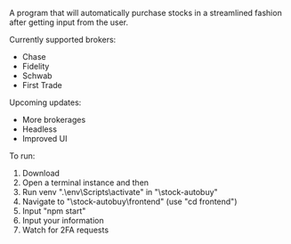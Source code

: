 A program that will automatically purchase stocks in a streamlined fashion after getting input from the user.

Currently supported brokers:
- Chase
- Fidelity
- Schwab
- First Trade

Upcoming updates:
- More brokerages
- Headless
- Improved UI

To run:

1. Download
2. Open a terminal instance and then
3. Run venv ".\env\Scripts\activate" in "\stock-autobuy"
4. Navigate to "\stock-autobuy\frontend" (use "cd frontend")
5. Input "npm start"
6. Input your information
7. Watch for 2FA requests

